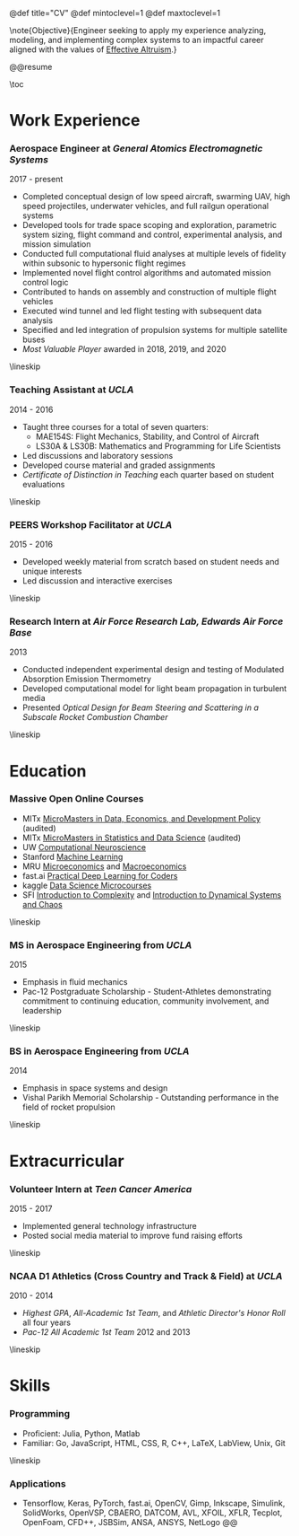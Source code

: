 @def title="CV"
@def mintoclevel=1
@def maxtoclevel=1

\note{Objective}{Engineer seeking to apply my experience analyzing, modeling, and implementing complex systems to an impactful career aligned with the values of [Effective Altruism](https://en.wikipedia.org/wiki/Effective_altruism).}

@@resume

\toc

# Work Experience

### **Aerospace Engineer** at *General Atomics Electromagnetic Systems*
2017 - present  
- Completed conceptual design of low speed aircraft, swarming UAV, high speed projectiles, underwater vehicles, and full railgun operational systems
- Developed tools for trade space scoping and exploration, parametric system sizing, flight command and control, experimental analysis, and mission simulation
- Conducted full computational fluid analyses at multiple levels of fidelity within subsonic to hypersonic flight regimes
- Implemented novel flight control algorithms and automated mission control logic
- Contributed to hands on assembly and construction of multiple flight vehicles
- Executed wind tunnel and led flight testing with subsequent data analysis
- Specified and led integration of propulsion systems for multiple satellite buses
- *Most Valuable Player* awarded in 2018, 2019, and 2020

\lineskip

### **Teaching Assistant** at *UCLA*
2014 - 2016
- Taught three courses for a total of seven quarters:
    - MAE154S: Flight Mechanics, Stability, and Control of Aircraft
    - LS30A & LS30B: Mathematics and Programming for Life Scientists
- Led discussions and laboratory sessions
- Developed course material and graded assignments
- *Certificate of Distinction in Teaching* each quarter based on student evaluations

\lineskip

### **PEERS Workshop Facilitator** at *UCLA*
2015 - 2016
- Developed weekly material from scratch based on student needs and unique interests
- Led discussion and interactive exercises

\lineskip

### **Research Intern** at *Air Force Research Lab, Edwards Air Force Base*
2013
- Conducted independent experimental design and testing of Modulated Absorption Emission Thermometry
- Developed computational model for light beam propagation in turbulent media
- Presented *Optical Design for Beam Steering and Scattering in a Subscale Rocket Combustion Chamber*

\lineskip

# Education

### **Massive Open Online Courses**
- MITx [MicroMasters in Data, Economics, and Development Policy](https://micromasters.mit.edu/dedp/) (audited)
- MITx [MicroMasters in Statistics and Data Science](https://micromasters.mit.edu/ds/) (audited)
- UW [Computational Neuroscience](https://www.coursera.org/learn/computational-neuroscience)
- Stanford [Machine Learning](https://www.coursera.org/learn/machine-learning)
- MRU [Microeconomics](https://mru.org/principles-economics-microeconomics) and [Macroeconomics](https://mru.org/principles-economics-macroeconomics-0)
- fast.ai [Practical Deep Learning for Coders](https://course.fast.ai/)
- kaggle [Data Science Microcourses](https://www.kaggle.com/learn)
- SFI [Introduction to Complexity](https://www.complexityexplorer.org/courses/119-introduction-to-complexity) and [Introduction to Dynamical Systems and Chaos](https://www.complexityexplorer.org/courses/120-introduction-to-dynamical-systems-and-chaos)

\lineskip

### **MS** in **Aerospace Engineering** from *UCLA*
2015
- Emphasis in fluid mechanics
- Pac-12 Postgraduate Scholarship - Student-Athletes demonstrating commitment to continuing education, community involvement, and leadership
 
\lineskip

### **BS** in **Aerospace Engineering** from *UCLA*
2014
- Emphasis in space systems and design
- Vishal Parikh Memorial Scholarship - Outstanding performance in the field of rocket propulsion

\lineskip

# Extracurricular
### **Volunteer Intern** at *Teen Cancer America*
2015 - 2017
- Implemented general technology infrastructure
- Posted social media material to improve fund raising efforts

\lineskip

### **NCAA D1 Athletics** (**Cross Country** and **Track & Field**) at *UCLA*
2010 - 2014
- *Highest GPA*, *All-Academic 1st Team*, and *Athletic Director's Honor Roll* all four years 
- *Pac-12 All Academic 1st Team* 2012 and 2013

\lineskip

# Skills
### **Programming**
 - Proficient: Julia, Python, Matlab
 - Familiar: Go, JavaScript, HTML, CSS, R, C++, LaTeX, LabView, Unix, Git

\lineskip

### **Applications**
 - Tensorflow, Keras, PyTorch, fast.ai, OpenCV, Gimp, Inkscape, Simulink, SolidWorks, OpenVSP, CBAERO, DATCOM, AVL, XFOIL, XFLR, Tecplot, OpenFoam, CFD++, JSBSim, ANSA, ANSYS, NetLogo
@@